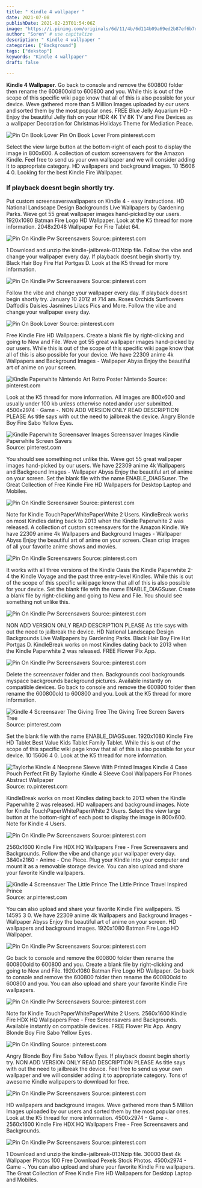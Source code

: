 ```yaml
---
title: " Kindle 4 wallpaper "
date: 2021-07-08
publishDate: 2021-02-23T01:54:06Z
image: "https://i.pinimg.com/originals/6d/11/4b/6d114b09a69ed2b87ef6b7d63020a2b6.png"
author: "Soren" # use capitalize
description: " Kindle 4 wallpaper "
categories: ["Background"]
tags: ["dekstop"]
keywords: "Kindle 4 wallpaper"
draft: false

---
```



**Kindle 4 Wallpaper**. Go back to console and remove the 600800 folder then rename the 600800old to 600800 and you. While this is out of the scope of this specific wiki page know that all of this is also possible for your device. Weve gathered more than 5 Million Images uploaded by our users and sorted them by the most popular ones. FREE Blue Jelly Aquarium HD - Enjoy the beautiful Jelly fish on your HDR 4K TV 8K TV and Fire Devices as a wallpaper Decoration for Christmas Holidays Theme for Mediation Peace.

![Pin On Book Lover](https://i.pinimg.com/originals/cf/92/7f/cf927f5448434dd2931d2ab540a175d2.png "Pin On Book Lover")
Pin On Book Lover From pinterest.com


Select the view large button at the bottom-right of each post to display the image in 800x600. A collection of custom screensavers for the Amazon Kindle. Feel free to send us your own wallpaper and we will consider adding it to appropriate category. HD wallpapers and background images. 10 15606 4 0. Looking for the best Kindle Fire Wallpaper.

### If playback doesnt begin shortly try.

Put custom screensaverswallpapers on Kindle 4 - easy instructions. HD National Landscape Design Backgrounds Live Wallpapers by Gardening Parks. Weve got 55 great wallpaper images hand-picked by our users. 1920x1080 Batman Fire Logo HD Wallpaper. Look at the K5 thread for more information. 2048x2048 Wallpaper For Fire Tablet 64.


![Pin On Kindle Pw Screensavers](https://i.pinimg.com/originals/76/82/e4/7682e4ec5258765f19f27a34139b735e.png "Pin On Kindle Pw Screensavers")
Source: pinterest.com

1 Download and unzip the kindle-jailbreak-013Nzip file. Follow the vibe and change your wallpaper every day. If playback doesnt begin shortly try. Black Hair Boy Fire Hat Portgas D. Look at the K5 thread for more information.

![Pin On Kindle Pw Screensavers](https://i.pinimg.com/originals/11/27/d1/1127d1c128e443efd884e3b7b5c91f77.png "Pin On Kindle Pw Screensavers")
Source: pinterest.com

Follow the vibe and change your wallpaper every day. If playback doesnt begin shortly try. January 10 2012 at 714 am. Roses Orchids Sunflowers Daffodils Daisies Jasmines Lilacs Pics and More. Follow the vibe and change your wallpaper every day.

![Pin On Book Lover](https://i.pinimg.com/originals/cf/92/7f/cf927f5448434dd2931d2ab540a175d2.png "Pin On Book Lover")
Source: pinterest.com

Free Kindle Fire HD Wallpapers. Create a blank file by right-clicking and going to New and File. Weve got 55 great wallpaper images hand-picked by our users. While this is out of the scope of this specific wiki page know that all of this is also possible for your device. We have 22309 anime 4k Wallpapers and Background Images - Wallpaper Abyss Enjoy the beautiful art of anime on your screen.

![Kindle Paperwhite Nintendo Art Retro Poster Nintendo](https://i.pinimg.com/originals/25/75/f1/2575f1991abffa1e6bfa5d787b6a331b.png "Kindle Paperwhite Nintendo Art Retro Poster Nintendo")
Source: pinterest.com

Look at the K5 thread for more information. All images are 800x600 and usually under 100 kb unless otherwise noted andor user submitted. 4500x2974 - Game -. NON ADD VERSION ONLY READ DESCRIPTION PLEASE As title says with out the need to jailbreak the device. Angry Blonde Boy Fire Sabo Yellow Eyes.

![Kindle Paperwhite Screensaver Images Screensaver Images Kindle Paperwhite Screen Savers](https://i.pinimg.com/originals/10/82/59/10825991a57a989d4a4dd107a5550d03.png "Kindle Paperwhite Screensaver Images Screensaver Images Kindle Paperwhite Screen Savers")
Source: pinterest.com

You should see something not unlike this. Weve got 55 great wallpaper images hand-picked by our users. We have 22309 anime 4k Wallpapers and Background Images - Wallpaper Abyss Enjoy the beautiful art of anime on your screen. Set the blank file with the name ENABLE_DIAGSuser. The Great Collection of Free Kindle Fire HD Wallpapers for Desktop Laptop and Mobiles.

![Pin On Kindle Screensaver](https://i.pinimg.com/originals/67/c7/cc/67c7ccbef799cbb61d56db351949927d.png "Pin On Kindle Screensaver")
Source: pinterest.com

Note for Kindle TouchPaperWhitePaperWhite 2 Users. KindleBreak works on most Kindles dating back to 2013 when the Kindle Paperwhite 2 was released. A collection of custom screensavers for the Amazon Kindle. We have 22309 anime 4k Wallpapers and Background Images - Wallpaper Abyss Enjoy the beautiful art of anime on your screen. Clean crisp images of all your favorite anime shows and movies.

![Pin On Kindle Screensavers](https://i.pinimg.com/originals/20/88/e5/2088e5188ed7bf9db33489fcdbbc4dae.png "Pin On Kindle Screensavers")
Source: pinterest.com

It works with all three versions of the Kindle Oasis the Kindle Paperwhite 2-4 the Kindle Voyage and the past three entry-level Kindles. While this is out of the scope of this specific wiki page know that all of this is also possible for your device. Set the blank file with the name ENABLE_DIAGSuser. Create a blank file by right-clicking and going to New and File. You should see something not unlike this.

![Pin On Kindle Pw Screensavers](https://i.pinimg.com/originals/5b/d1/78/5bd1782032512aab8731e03422ea3450.png "Pin On Kindle Pw Screensavers")
Source: pinterest.com

NON ADD VERSION ONLY READ DESCRIPTION PLEASE As title says with out the need to jailbreak the device. HD National Landscape Design Backgrounds Live Wallpapers by Gardening Parks. Black Hair Boy Fire Hat Portgas D. KindleBreak works on most Kindles dating back to 2013 when the Kindle Paperwhite 2 was released. FREE Flower Pix App.

![Pin On Kindle Pw Screensavers](https://i.pinimg.com/originals/d7/69/b9/d769b9a3b99b045d0b8e5d1d4594aa68.png "Pin On Kindle Pw Screensavers")
Source: pinterest.com

Delete the screensaver folder and then. Backgrounds cool backgrounds myspace backgrounds background pictures. Available instantly on compatible devices. Go back to console and remove the 600800 folder then rename the 600800old to 600800 and you. Look at the K5 thread for more information.

![Kindle 4 Screensaver The Giving Tree The Giving Tree Screen Savers Tree](https://i.pinimg.com/originals/fc/7d/25/fc7d25821046fd966458772d9576996d.png "Kindle 4 Screensaver The Giving Tree The Giving Tree Screen Savers Tree")
Source: pinterest.com

Set the blank file with the name ENABLE_DIAGSuser. 1920x1080 Kindle Fire HD Tablet Best Value Kids Tablet Family Tablet. While this is out of the scope of this specific wiki page know that all of this is also possible for your device. 10 15606 4 0. Look at the K5 thread for more information.

![Taylorhe Kindle 4 Neoprene Sleeve With Printed Images Kindle 4 Case Pouch Perfect Fit By Taylorhe Kindle 4 Sleeve Cool Wallpapers For Phones Abstract Wallpaper](https://i.pinimg.com/originals/7f/ea/b8/7feab878a415b4e1e14ccf86a10a1350.jpg "Taylorhe Kindle 4 Neoprene Sleeve With Printed Images Kindle 4 Case Pouch Perfect Fit By Taylorhe Kindle 4 Sleeve Cool Wallpapers For Phones Abstract Wallpaper")
Source: ro.pinterest.com

KindleBreak works on most Kindles dating back to 2013 when the Kindle Paperwhite 2 was released. HD wallpapers and background images. Note for Kindle TouchPaperWhitePaperWhite 2 Users. Select the view large button at the bottom-right of each post to display the image in 800x600. Note for Kindle 4 Users.

![Pin On Kindle Pw Screensavers](https://i.pinimg.com/originals/5c/a3/ca/5ca3caf1474f497c341687fef7ca6ed9.png "Pin On Kindle Pw Screensavers")
Source: pinterest.com

2560x1600 Kindle Fire HDX HQ Wallpapers Free - Free Screensavers and Backgrounds. Follow the vibe and change your wallpaper every day. 3840x2160 - Anime - One Piece. Plug your Kindle into your computer and mount it as a removable storage device. You can also upload and share your favorite Kindle wallpapers.

![Kindle 4 Screensaver The Little Prince The Little Prince Travel Inspired Prince](https://i.pinimg.com/originals/67/20/21/6720216aa7d0a485545008e10f363935.png "Kindle 4 Screensaver The Little Prince The Little Prince Travel Inspired Prince")
Source: ar.pinterest.com

You can also upload and share your favorite Kindle Fire wallpapers. 15 14595 3 0. We have 22309 anime 4k Wallpapers and Background Images - Wallpaper Abyss Enjoy the beautiful art of anime on your screen. HD wallpapers and background images. 1920x1080 Batman Fire Logo HD Wallpaper.

![Pin On Kindle Pw Screensavers](https://i.pinimg.com/originals/83/80/59/8380592f41a05b11c6ebc5f9d3080540.png "Pin On Kindle Pw Screensavers")
Source: pinterest.com

Go back to console and remove the 600800 folder then rename the 600800old to 600800 and you. Create a blank file by right-clicking and going to New and File. 1920x1080 Batman Fire Logo HD Wallpaper. Go back to console and remove the 600800 folder then rename the 600800old to 600800 and you. You can also upload and share your favorite Kindle Fire wallpapers.

![Pin On Kindle Pw Screensavers](https://i.pinimg.com/originals/9c/27/bf/9c27bfab373f1b34759673fb6f202c9e.png "Pin On Kindle Pw Screensavers")
Source: pinterest.com

Note for Kindle TouchPaperWhitePaperWhite 2 Users. 2560x1600 Kindle Fire HDX HQ Wallpapers Free - Free Screensavers and Backgrounds. Available instantly on compatible devices. FREE Flower Pix App. Angry Blonde Boy Fire Sabo Yellow Eyes.

![Pin On Kindling](https://i.pinimg.com/originals/09/70/68/097068b753cad71caa5a9ec423317aa4.png "Pin On Kindling")
Source: pinterest.com

Angry Blonde Boy Fire Sabo Yellow Eyes. If playback doesnt begin shortly try. NON ADD VERSION ONLY READ DESCRIPTION PLEASE As title says with out the need to jailbreak the device. Feel free to send us your own wallpaper and we will consider adding it to appropriate category. Tons of awesome Kindle wallpapers to download for free.

![Pin On Kindle Pw Screensavers](https://i.pinimg.com/originals/5b/f3/4b/5bf34bb20aef77049e3f2a29e873f926.png "Pin On Kindle Pw Screensavers")
Source: pinterest.com

HD wallpapers and background images. Weve gathered more than 5 Million Images uploaded by our users and sorted them by the most popular ones. Look at the K5 thread for more information. 4500x2974 - Game -. 2560x1600 Kindle Fire HDX HQ Wallpapers Free - Free Screensavers and Backgrounds.

![Pin On Kindle Pw Screensavers](https://i.pinimg.com/originals/6d/11/4b/6d114b09a69ed2b87ef6b7d63020a2b6.png "Pin On Kindle Pw Screensavers")
Source: pinterest.com

1 Download and unzip the kindle-jailbreak-013Nzip file. 30000 Best 4k Wallpaper Photos 100 Free Download Pexels Stock Photos. 4500x2974 - Game -. You can also upload and share your favorite Kindle Fire wallpapers. The Great Collection of Free Kindle Fire HD Wallpapers for Desktop Laptop and Mobiles.

